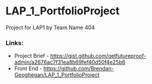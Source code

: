 # LAP_1_PortfolioProject
Project for LAP1 by Team Name 404

### Links:

* Project Brief - https://gist.github.com/getfutureproof-admin/a2676ac7f31ea8b69fef40d50f4e25b6
* Front End - https://github.com/Brendan-Geoghegan/LAP_1_PortfolioProject
